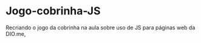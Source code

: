 # Jogo-cobrinha-JS
Recriando o jogo da cobrinha na aula sobre uso de JS para páginas web da DIO.me, 
